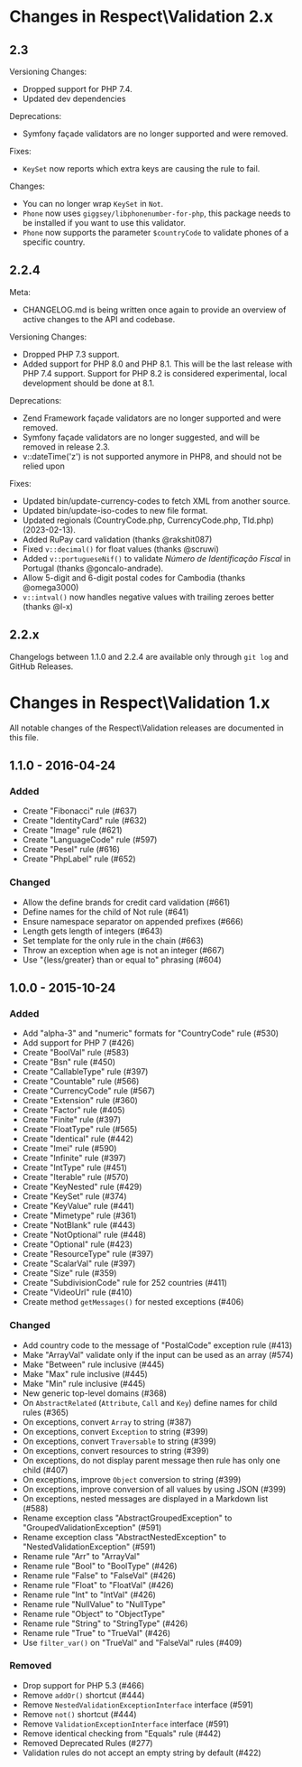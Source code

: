 # Changes in Respect\Validation 2.x

## 2.3

Versioning Changes:

- Dropped support for PHP 7.4.
- Updated dev dependencies

Deprecations:

- Symfony façade validators are no longer supported and were
  removed.

Fixes:

- `KeySet` now reports which extra keys are causing the rule to fail.

Changes:

- You can no longer wrap `KeySet` in `Not`.
- `Phone` now uses `giggsey/libphonenumber-for-php`, this package needs
  to be installed if you want to use this validator.
- `Phone` now supports the parameter `$countryCode` to validate phones
  of a specific country.

## 2.2.4

Meta:

- CHANGELOG.md is being written once again to provide an overview
  of active changes to the API and codebase.

Versioning Changes:

- Dropped PHP 7.3 support.
- Added support for PHP 8.0 and PHP 8.1. This will be the
  last release with PHP 7.4 support. Support for PHP 8.2 is considered
  experimental, local development should be done at 8.1.

Deprecations:

- Zend Framework façade validators are no longer supported and were
  removed.
- Symfony façade validators are no longer suggested, and will be
  removed in release 2.3.
- v::dateTime('z') is not supported anymore in PHP8, and should not be relied upon

Fixes:

- Updated bin/update-currency-codes to fetch XML from another source.
- Updated bin/update-iso-codes to new file format.
- Updated regionals (CountryCode.php, CurrencyCode.php, Tld.php) (2023-02-13).
- Added RuPay card validation (thanks @rakshit087)
- Fixed `v::decimal()` for float values (thanks @scruwi)
- Added `v::portugueseNif()` to validate _Número de Identificação Fiscal_ in Portugal (thanks @goncalo-andrade).
- Allow 5-digit and 6-digit postal codes for Cambodia (thanks @omega3000)
- `v::intval()` now handles negative values with trailing zeroes better (thanks @l-x)

## 2.2.x

Changelogs between 1.1.0 and 2.2.4 are available only through `git log` and GitHub Releases.

# Changes in Respect\Validation 1.x

All notable changes of the Respect\Validation releases are documented in this file.

## 1.1.0 - 2016-04-24

### Added

- Create "Fibonacci" rule (#637)
- Create "IdentityCard" rule (#632)
- Create "Image" rule (#621)
- Create "LanguageCode" rule (#597)
- Create "Pesel" rule (#616)
- Create "PhpLabel" rule (#652)

### Changed

- Allow the define brands for credit card validation (#661)
- Define names for the child of Not rule (#641)
- Ensure namespace separator on appended prefixes (#666)
- Length gets length of integers (#643)
- Set template for the only rule in the chain (#663)
- Throw an exception when age is not an integer (#667)
- Use "{less/greater} than or equal to" phrasing (#604)

## 1.0.0 - 2015-10-24

### Added

- Add "alpha-3" and "numeric" formats for "CountryCode" rule (#530)
- Add support for PHP 7 (#426)
- Create "BoolVal" rule (#583)
- Create "Bsn" rule (#450)
- Create "CallableType" rule (#397)
- Create "Countable" rule (#566)
- Create "CurrencyCode" rule (#567)
- Create "Extension" rule (#360)
- Create "Factor" rule (#405)
- Create "Finite" rule (#397)
- Create "FloatType" rule (#565)
- Create "Identical" rule (#442)
- Create "Imei" rule (#590)
- Create "Infinite" rule (#397)
- Create "IntType" rule (#451)
- Create "Iterable" rule (#570)
- Create "KeyNested" rule (#429)
- Create "KeySet" rule (#374)
- Create "KeyValue" rule (#441)
- Create "Mimetype" rule (#361)
- Create "NotBlank" rule (#443)
- Create "NotOptional" rule (#448)
- Create "Optional" rule (#423)
- Create "ResourceType" rule (#397)
- Create "ScalarVal" rule (#397)
- Create "Size" rule (#359)
- Create "SubdivisionCode" rule for 252 countries (#411)
- Create "VideoUrl" rule (#410)
- Create method `getMessages()` for nested exceptions (#406)

### Changed

- Add country code to the message of "PostalCode" exception rule (#413)
- Make "ArrayVal" validate only if the input can be used as an array (#574)
- Make "Between" rule inclusive (#445)
- Make "Max" rule inclusive (#445)
- Make "Min" rule inclusive (#445)
- New generic top-level domains (#368)
- On `AbstractRelated` (`Attribute`, `Call` and `Key`) define names for child rules (#365)
- On exceptions, convert `Array` to string (#387)
- On exceptions, convert `Exception` to string (#399)
- On exceptions, convert `Traversable` to string (#399)
- On exceptions, convert resources to string (#399)
- On exceptions, do not display parent message then rule has only one child (#407)
- On exceptions, improve `Object` conversion to string (#399)
- On exceptions, improve conversion of all values by using JSON (#399)
- On exceptions, nested messages are displayed in a Markdown list (#588)
- Rename exception class "AbstractGroupedException" to "GroupedValidationException" (#591)
- Rename exception class "AbstractNestedException" to "NestedValidationException" (#591)
- Rename rule "Arr" to "ArrayVal"
- Rename rule "Bool" to "BoolType" (#426)
- Rename rule "False" to "FalseVal" (#426)
- Rename rule "Float" to "FloatVal" (#426)
- Rename rule "Int" to "IntVal" (#426)
- Rename rule "NullValue" to "NullType"
- Rename rule "Object" to "ObjectType"
- Rename rule "String" to "StringType" (#426)
- Rename rule "True" to "TrueVal" (#426)
- Use `filter_var()` on "TrueVal" and "FalseVal" rules (#409)

### Removed

- Drop support for PHP 5.3 (#466)
- Remove `addOr()` shortcut (#444)
- Remove `NestedValidationExceptionInterface` interface (#591)
- Remove `not()` shortcut (#444)
- Remove `ValidationExceptionInterface` interface (#591)
- Remove identical checking from "Equals" rule (#442)
- Removed Deprecated Rules (#277)
- Validation rules do not accept an empty string by default (#422)
